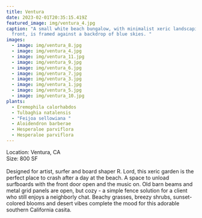 ```yaml
---
title: Ventura
date: 2023-02-01T20:35:15.419Z
featured_image: img/ventura_4.jpg
caption: "A small white beach bungalow, with minimalist xeric landscaping in
  front, is framed against a backdrop of blue skies. "
images:
  - image: img/ventura_8.jpg
  - image: img/ventura_4.jpg
  - image: img/ventura_11.jpg
  - image: img/ventura_9.jpg
  - image: img/ventura_6.jpg
  - image: img/ventura_7.jpg
  - image: img/ventura_3.jpg
  - image: img/ventura_1.jpg
  - image: img/ventura_5.jpg
  - image: img/ventura_10.jpg
plants:
  - Eremophila calorhabdos
  - Tulbaghia natalensis
  - "Feijoa sellowiana "
  - Aloidendron barberae
  - Hesperaloe parviflora
  - Hesperaloe parviflora
---
```

L﻿ocation: Ventura, CA\
S﻿ize: 800 SF\
\
Designed for artist, surfer and board shaper R. Lord, this xeric garden is the perfect place to crash after a day at the beach. A space to unload surfboards with the front door open and the music on. Old barn beams and metal grid panels are open, but cozy - a simple fence solution for a client who still enjoys a neighborly chat. Beachy grasses, breezy shrubs, sunset-colored blooms and desert vibes complete the mood for this adorable southern California casita.